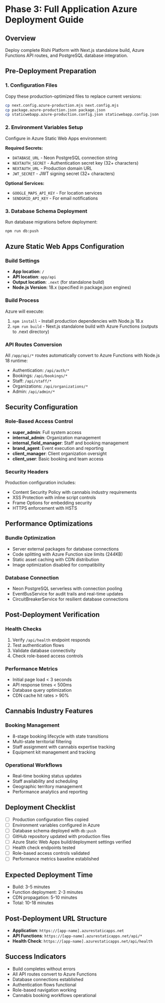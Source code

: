 # Phase 3: Full Application Azure Deployment Guide

## Overview
Deploy complete Rishi Platform with Next.js standalone build, Azure Functions API routes, and PostgreSQL database integration.

## Pre-Deployment Preparation

### 1. Configuration Files
Copy these production-optimized files to replace current versions:
```bash
cp next.config.azure-production.mjs next.config.mjs
cp package.azure-production.json package.json
cp staticwebapp.azure-production.config.json staticwebapp.config.json
```

### 2. Environment Variables Setup
Configure in Azure Static Web Apps environment:

**Required Secrets:**
- `DATABASE_URL` - Neon PostgreSQL connection string
- `NEXTAUTH_SECRET` - Authentication secret key (32+ characters)
- `NEXTAUTH_URL` - Production domain URL
- `JWT_SECRET` - JWT signing secret (32+ characters)

**Optional Services:**
- `GOOGLE_MAPS_API_KEY` - For location services
- `SENDGRID_API_KEY` - For email notifications

### 3. Database Schema Deployment
Run database migrations before deployment:
```bash
npm run db:push
```

## Azure Static Web Apps Configuration

### Build Settings
- **App location**: `/`
- **API location**: `app/api`  
- **Output location**: `.next` (for standalone build)
- **Node.js Version**: 18.x (specified in package.json engines)

### Build Process
Azure will execute:
1. `npm install` - Install production dependencies with Node.js 18.x
2. `npm run build` - Next.js standalone build with Azure Functions (outputs to .next directory)

### API Routes Conversion
All `/app/api/*` routes automatically convert to Azure Functions with Node.js 18 runtime:
- Authentication: `/api/auth/*`
- Bookings: `/api/bookings/*`
- Staff: `/api/staff/*`
- Organizations: `/api/organizations/*`
- Admin: `/api/admin/*`

## Security Configuration

### Role-Based Access Control
- **super_admin**: Full system access
- **internal_admin**: Organization management
- **internal_field_manager**: Staff and booking management
- **brand_agent**: Event execution and reporting
- **client_manager**: Client organization oversight
- **client_user**: Basic booking and team access

### Security Headers
Production configuration includes:
- Content Security Policy with cannabis industry requirements
- XSS Protection with inline script controls
- Frame Options for embedding security
- HTTPS enforcement with HSTS

## Performance Optimizations

### Bundle Optimization
- Server external packages for database connections
- Code splitting with Azure Function size limits (244KB)
- Static asset caching with CDN distribution
- Image optimization disabled for compatibility

### Database Connection
- Neon PostgreSQL serverless with connection pooling
- EventBusService for audit trails and real-time updates
- CircuitBreakerService for resilient database connections

## Post-Deployment Verification

### Health Checks
1. Verify `/api/health` endpoint responds
2. Test authentication flows
3. Validate database connectivity
4. Check role-based access controls

### Performance Metrics
- Initial page load < 3 seconds
- API response times < 500ms
- Database query optimization
- CDN cache hit rates > 90%

## Cannabis Industry Features

### Booking Management
- 8-stage booking lifecycle with state transitions
- Multi-state territorial filtering
- Staff assignment with cannabis expertise tracking
- Equipment kit management and tracking

### Operational Workflows
- Real-time booking status updates
- Staff availability and scheduling
- Geographic territory management
- Performance analytics and reporting

## Deployment Checklist

- [ ] Production configuration files copied
- [ ] Environment variables configured in Azure
- [ ] Database schema deployed with `db:push`
- [ ] GitHub repository updated with production files
- [ ] Azure Static Web Apps build/deployment settings verified
- [ ] Health check endpoints tested
- [ ] Role-based access controls validated
- [ ] Performance metrics baseline established

## Expected Deployment Time
- Build: 3-5 minutes
- Function deployment: 2-3 minutes
- CDN propagation: 5-10 minutes
- Total: 10-18 minutes

## Post-Deployment URL Structure
- **Application**: `https://[app-name].azurestaticapps.net`
- **API Functions**: `https://[app-name].azurestaticapps.net/api/*`
- **Health Check**: `https://[app-name].azurestaticapps.net/api/health`

## Success Indicators
- Build completes without errors
- All API routes convert to Azure Functions
- Database connections established
- Authentication flows functional
- Role-based navigation working
- Cannabis booking workflows operational